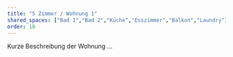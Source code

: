 ```yaml
---
title: "5 Zimmer / Wohnung 1"
shared_spaces: ["Bad 1","Bad 2","Küche","Esszimmer","Balkon","Laundry"]
order: 10
---
```

Kurze Beschreibung der Wohnung …
